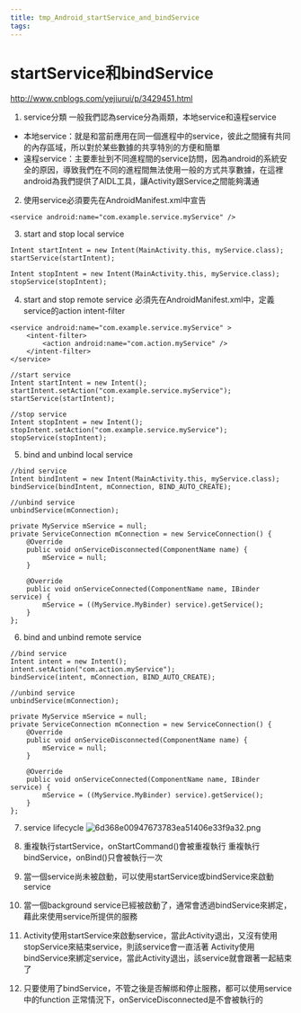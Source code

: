 ```yaml
---
title: tmp_Android_startService_and_bindService
tags:
---
```

startService和bindService
===
http://www.cnblogs.com/yejiurui/p/3429451.html

1. service分類
    一般我們認為service分為兩類，本地service和遠程service
* 本地service：就是和當前應用在同一個進程中的service，彼此之間擁有共同的內存區域，所以對於某些數據的共享特別的方便和簡單
* 遠程service：主要牽扯到不同進程間的service訪問，因為android的系統安全的原因，導致我們在不同的進程間無法使用一般的方式共享數據，在這裡android為我們提供了AIDL工具，讓Activity跟Service之間能夠溝通

2. 使用service必須要先在AndroidManifest.xml中宣告
```
<service android:name="com.example.service.myService" />
```

3. start and stop local service
```
Intent startIntent = new Intent(MainActivity.this, myService.class);
startService(startIntent);

Intent stopIntent = new Intent(MainActivity.this, myService.class);
stopService(stopIntent);
```

4. start and stop remote service
必須先在AndroidManifest.xml中，定義service的action intent-filter
```
<service android:name="com.example.service.myService" >
    <intent-filter>
        <action android:name="com.action.myService" />
    </intent-filter>
</service>
```
```
//start service
Intent startIntent = new Intent();
startIntent.setAction("com.example.service.myService");
startService(startIntent);

//stop service
Intent stopIntent = new Intent();
stopIntent.setAction("com.example.service.myService");
stopService(stopIntent);
```

5. bind and unbind local service
```
//bind service
Intent bindIntent = new Intent(MainActivity.this, myService.class);
bindService(bindIntent, mConnection, BIND_AUTO_CREATE);

//unbind service
unbindService(mConnection);

private MyService mService = null;
private ServiceConnection mConnection = new ServiceConnection() {
    @Override
    public void onServiceDisconnected(ComponentName name) {
        mService = null;
    }

    @Override
    public void onServiceConnected(ComponentName name, IBinder service) {
        mService = ((MyService.MyBinder) service).getService();
    }
};
```

6. bind and unbind remote service
```
//bind service
Intent intent = new Intent();
intent.setAction("com.action.myService");
bindService(intent, mConnection, BIND_AUTO_CREATE);

//unbind service
unbindService(mConnection);

private MyService mService = null;
private ServiceConnection mConnection = new ServiceConnection() {
    @Override
    public void onServiceDisconnected(ComponentName name) {
        mService = null;
    }

    @Override
    public void onServiceConnected(ComponentName name, IBinder service) {
        mService = ((MyService.MyBinder) service).getService();
    }
};
```

7. service lifecycle
![6d368e00947673783ea51406e33f9a32.png](:/f6763d5d26f64708bfc7d151feaef509)

8. 重複執行startService，onStartCommand()會被重複執行
    重複執行bindService，onBind()只會被執行一次

9. 當一個service尚未被啟動，可以使用startService或bindService來啟動service

10. 當一個background service已經被啟動了，通常會透過bindService來綁定，藉此來使用service所提供的服務

11. Activity使用startService來啟動service，當此Activity退出，又沒有使用stopService來結束service，則該service會一直活著
      Activity使用bindService來綁定service，當此Activity退出，該service就會跟著一起結束了

12. 只要使用了bindService，不管之後是否解绑和停止服務，都可以使用service中的function
      正常情況下，onServiceDisconnected是不會被執行的